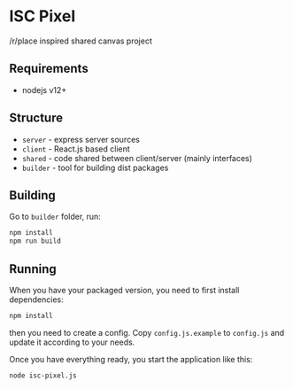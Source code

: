 # ISC Pixel

/r/place inspired shared canvas project

## Requirements
 * nodejs v12+

## Structure
 - `server` - express server sources
 - `client` - React.js based client
 - `shared` - code shared between client/server (mainly interfaces)
 - `builder` - tool for building dist packages

## Building

Go to `builder` folder, run:

```sh
npm install
npm run build
```

## Running

When you have your packaged version, you need to first install dependencies:

```sh
npm install
```

then you need to create a config. Copy `config.js.example` to `config.js` and update it according to your needs.

Once you have everything ready, you start the application like this:

```sh
node isc-pixel.js
```
